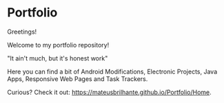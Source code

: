 # Portfolio

Greetings!

Welcome to my portfolio repository!

"It ain't much, but it's honest work"

Here you can find a bit of Android Modifications, Electronic Projects, Java Apps, Responsive Web Pages and Task Trackers.

Curious? Check it out: https://mateusbrilhante.github.io/Portfolio/Home.
